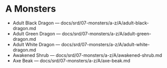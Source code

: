 # A Monsters

- Adult Black Dragon — docs/srd/07-monsters/a-z/A/adult-black-dragon.md
- Adult Green Dragon — docs/srd/07-monsters/a-z/A/adult-green-dragon.md
- Adult White Dragon — docs/srd/07-monsters/a-z/A/adult-white-dragon.md
- Awakened Shrub — docs/srd/07-monsters/a-z/A/awakened-shrub.md
- Axe Beak — docs/srd/07-monsters/a-z/A/axe-beak.md
